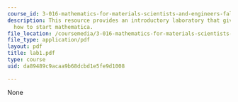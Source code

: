 ```yaml
---
course_id: 3-016-mathematics-for-materials-scientists-and-engineers-fall-2005
description: This resource provides an introductory laboratory that gives steps on
  how to start mathematica.
file_location: /coursemedia/3-016-mathematics-for-materials-scientists-and-engineers-fall-2005/da89489c9acaa9b68dcbd1e5fe9d1008_lab1.pdf
file_type: application/pdf
layout: pdf
title: lab1.pdf
type: course
uid: da89489c9acaa9b68dcbd1e5fe9d1008

---
```

None